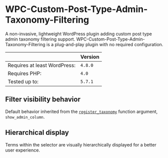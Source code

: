 # WPC-Custom-Post-Type-Admin-Taxonomy-Filtering
A non-invasive, lightweight WordPress plugin adding custom post type admin taxonomy filtering support. WPC-Custom-Post-Type-Admin-Taxonomy-Filtering is a plug-and-play plugin with no required configuration.

||Version|
|- |- |
|Requires at least WordPress:|`4.8.0`|
|Requires PHP:|`4.0`|
|Tested up to:|`5.7.1`|

## Filter visibility behavior
Default behavior inherited from the [`register_taxonomy`](https://developer.wordpress.org/reference/functions/register_taxonomy/#parameters) function argument, `show_admin_column`.

## Hierarchical display
Terms within the selector are visually hierarchically displayed for a better user experience.
